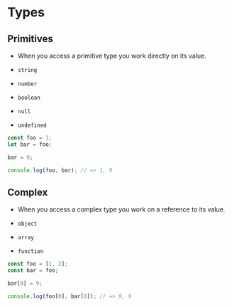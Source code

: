 # Types

## Primitives

- When you access a primitive type you work directly on its value.

- `string`
- `number`
- `boolean`
- `null`
- `undefined`

```typescript
const foo = 1;
let bar = foo;

bar = 9;

console.log(foo, bar); // => 1, 9
```

## Complex

- When you access a complex type you work on a reference to its value.

- `object`
- `array`
- `function`

```typescript
const foo = [1, 2];
const bar = foo;

bar[0] = 9;

console.log(foo[0], bar[0]); // => 9, 9
```
